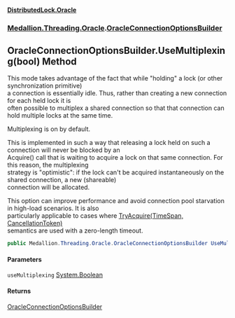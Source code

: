 #### [DistributedLock.Oracle](README.md 'README')
### [Medallion.Threading.Oracle](Medallion.Threading.Oracle.md 'Medallion.Threading.Oracle').[OracleConnectionOptionsBuilder](OracleConnectionOptionsBuilder.md 'Medallion.Threading.Oracle.OracleConnectionOptionsBuilder')

## OracleConnectionOptionsBuilder.UseMultiplexing(bool) Method

This mode takes advantage of the fact that while "holding" a lock (or other synchronization primitive)  
a connection is essentially idle. Thus, rather than creating a new connection for each held lock it is   
often possible to multiplex a shared connection so that that connection can hold multiple locks at the same time.  
  
Multiplexing is on by default.  
  
This is implemented in such a way that releasing a lock held on such a connection will never be blocked by an  
Acquire() call that is waiting to acquire a lock on that same connection. For this reason, the multiplexing  
strategy is "optimistic": if the lock can't be acquired instantaneously on the shared connection, a new (shareable)   
connection will be allocated.  
  
This option can improve performance and avoid connection pool starvation in high-load scenarios. It is also  
particularly applicable to cases where [TryAcquire(TimeSpan, CancellationToken)](https://github.com/madelson/DistributedLock/tree/default-documentation/docs/api/DistributedLock.Core/IDistributedLock.TryAcquire.GcM73KNvUAY5aoOOhgln1g.md 'Medallion.Threading.IDistributedLock.TryAcquire(System.TimeSpan,System.Threading.CancellationToken)')  
semantics are used with a zero-length timeout.

```csharp
public Medallion.Threading.Oracle.OracleConnectionOptionsBuilder UseMultiplexing(bool useMultiplexing=true);
```
#### Parameters

<a name='Medallion.Threading.Oracle.OracleConnectionOptionsBuilder.UseMultiplexing(bool).useMultiplexing'></a>

`useMultiplexing` [System.Boolean](https://docs.microsoft.com/en-us/dotnet/api/System.Boolean 'System.Boolean')

#### Returns
[OracleConnectionOptionsBuilder](OracleConnectionOptionsBuilder.md 'Medallion.Threading.Oracle.OracleConnectionOptionsBuilder')